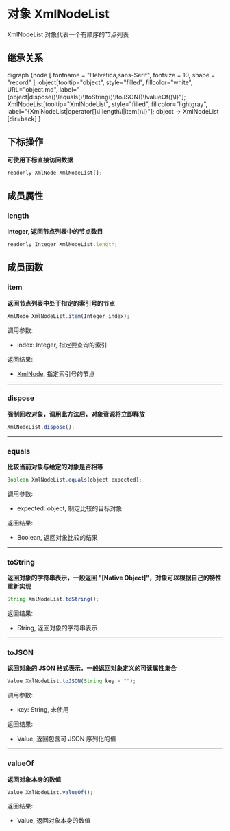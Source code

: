# 对象 XmlNodeList
XmlNodeList 对象代表一个有顺序的节点列表

## 继承关系
<dot>digraph {node [ fontname = "Helvetica,sans-Serif", fontsize = 10, shape = "record" ];
object[tooltip="object", style="filled", fillcolor="white", URL="object.md", label="{object|dispose()\lequals()\ltoString()\ltoJSON()\lvalueOf()\l}"];
XmlNodeList[tooltip="XmlNodeList", style="filled", fillcolor="lightgray", label="{XmlNodeList|operator[]\l|length\l|item()\l}"];
object -> XmlNodeList [dir=back]
}</dot>

## 下标操作
        
**可使用下标直接访问数据**

```JavaScript
readonly XmlNode XmlNodeList[];
```

## 成员属性
        
### length
**Integer, 返回节点列表中的节点数目**

```JavaScript
readonly Integer XmlNodeList.length;
```

## 成员函数
        
### item
**返回节点列表中处于指定的索引号的节点**

```JavaScript
XmlNode XmlNodeList.item(Integer index);
```

调用参数:
* index: Integer, 指定要查询的索引

返回结果:
* [XmlNode](XmlNode.md), 指定索引号的节点

--------------------------
### dispose
**强制回收对象，调用此方法后，对象资源将立即释放**

```JavaScript
XmlNodeList.dispose();
```

--------------------------
### equals
**比较当前对象与给定的对象是否相等**

```JavaScript
Boolean XmlNodeList.equals(object expected);
```

调用参数:
* expected: object, 制定比较的目标对象

返回结果:
* Boolean, 返回对象比较的结果

--------------------------
### toString
**返回对象的字符串表示，一般返回 "[Native Object]"，对象可以根据自己的特性重新实现**

```JavaScript
String XmlNodeList.toString();
```

返回结果:
* String, 返回对象的字符串表示

--------------------------
### toJSON
**返回对象的 JSON 格式表示，一般返回对象定义的可读属性集合**

```JavaScript
Value XmlNodeList.toJSON(String key = "");
```

调用参数:
* key: String, 未使用

返回结果:
* Value, 返回包含可 JSON 序列化的值

--------------------------
### valueOf
**返回对象本身的数值**

```JavaScript
Value XmlNodeList.valueOf();
```

返回结果:
* Value, 返回对象本身的数值


